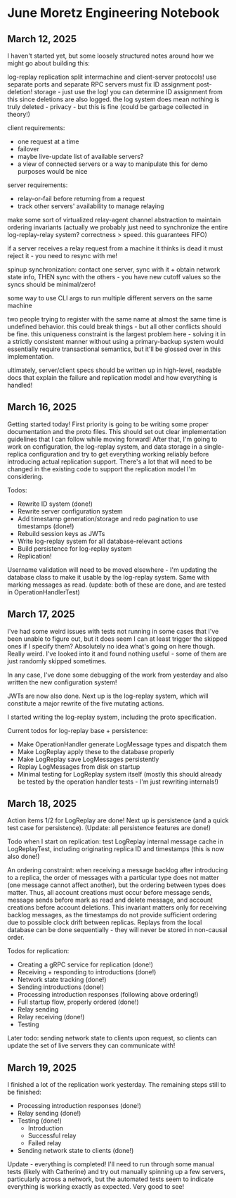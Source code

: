 # June Moretz Engineering Notebook

## March 12, 2025

I haven't started yet, but some loosely structured notes around how we might go about building this:

log-replay replication
split intermachine and client-server protocols! use separate ports and separate RPC servers
must fix ID assignment post-deletion!
storage - just use the log! you can determine ID assignment from this since deletions are also logged. the log system does mean nothing is truly deleted - privacy - but this is fine (could be garbage collected in theory!)

client requirements:

- one request at a time
- failover
- maybe live-update list of available servers?
- a view of connected servers or a way to manipulate this for demo purposes would be nice

server requirements:

- relay-or-fail before returning from a request
- track other servers' availability to manage relaying

make some sort of virtualized relay-agent channel abstraction to maintain ordering invariants (actually we probably just need to synchronize the entire log-replay-relay system? correctness > speed. this guarantees FIFO)

if a server receives a relay request from a machine it thinks is dead it must reject it - you need to resync with me!

spinup synchronization: contact one server, sync with it + obtain network state info, THEN sync with the others - you have new cutoff values so the syncs should be minimal/zero!

some way to use CLI args to run multiple different servers on the same machine

two people trying to register with the same name at almost the same time is undefined behavior. this could break things - but all other conflicts should be fine. this uniqueness constraint is the largest problem here - solving it in a strictly consistent manner without using a primary-backup system would essentially require transactional semantics, but it'll be glossed over in this implementation.

ultimately, server/client specs should be written up in high-level, readable docs that explain the failure and replication model and how everything is handled!

## March 16, 2025

Getting started today! First priority is going to be writing some proper documentation and the proto files. This should set out clear implementation guidelines that I can follow while moving forward! After that, I'm going to work on configuration, the log-replay system, and data storage in a single-replica configuration and try to get everything working reliably before introducing actual replication support. There's a lot that will need to be changed in the existing code to support the replication model I'm considering.

Todos:

- Rewrite ID system (done!)
- Rewrite server configuration system
- Add timestamp generation/storage and redo pagination to use timestamps (done!)
- Rebuild session keys as JWTs
- Write log-replay system for all database-relevant actions
- Build persistence for log-replay system
- Replication!

Username validation will need to be moved elsewhere - I'm updating the database class to make it usable by the log-replay system. Same with marking messages as read. (update: both of these are done, and are tested in OperationHandlerTest)

## March 17, 2025

I've had some weird issues with tests not running in some cases that I've been unable to figure out, but it does seem I can at least trigger the skipped ones if I specify them? Absolutely no idea what's going on here though. Really weird. I've looked into it and found nothing useful - some of them are just randomly skipped sometimes.

In any case, I've done some debugging of the work from yesterday and also written the new configuration system!

JWTs are now also done. Next up is the log-replay system, which will constitute a major rewrite of the five mutating actions.

I started writing the log-replay system, including the proto specification.

Current todos for log-replay base + persistence:

- Make OperationHandler generate LogMessage types and dispatch them
- Make LogReplay apply these to the database properly
- Make LogReplay save LogMessages persistently
- Replay LogMessages from disk on startup
- Minimal testing for LogReplay system itself (mostly this should already be tested by the operation handler tests - I'm just rewriting internals!)

## March 18, 2025

Action items 1/2 for LogReplay are done! Next up is persistence (and a quick test case for persistence). (Update: all persistence features are done!)

Todo when I start on replication: test LogReplay internal message cache in LogReplayTest, including originating replica ID and timestamps (this is now also done!)

An ordering constraint: when receiving a message backlog after introducing to a replica, the order of messages with a particular type does not matter (one message cannot affect another), but the ordering between types does matter. Thus, all account creations must occur before message sends, message sends before mark as read and delete message, and account creations before account deletions. This invariant matters only for receiving backlog messages, as the timestamps do not provide sufficient ordering due to possible clock drift between replicas. Replays from the local database can be done sequentially - they will never be stored in non-causal order.

Todos for replication:

- Creating a gRPC service for replication (done!)
- Receiving + responding to introductions (done!)
- Network state tracking (done!)
- Sending introductions (done!)
- Processing introduction responses (following above ordering!)
- Full startup flow, properly ordered (done!)
- Relay sending
- Relay receiving (done!)
- Testing

Later todo: sending network state to clients upon request, so clients can update the set of live servers they can communicate with!

## March 19, 2025

I finished a lot of the replication work yesterday. The remaining steps still to be finished:

- Processing introduction responses (done!)
- Relay sending (done!)
- Testing (done!)
  - Introduction
  - Successful relay
  - Failed relay
- Sending network state to clients (done!)

Update - everything is completed! I'll need to run through some manual tests (likely with Catherine) and try out manually spinning up a few servers, particularly across a network, but the automated tests seem to indicate everything is working exactly as expected. Very good to see!
